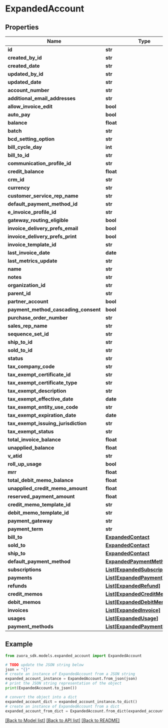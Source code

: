 # ExpandedAccount


## Properties

Name | Type | Description | Notes
------------ | ------------- | ------------- | -------------
**id** | **str** |  | [optional] 
**created_by_id** | **str** |  | [optional] 
**created_date** | **str** |  | [optional] 
**updated_by_id** | **str** |  | [optional] 
**updated_date** | **str** |  | [optional] 
**account_number** | **str** |  | [optional] 
**additional_email_addresses** | **str** |  | [optional] 
**allow_invoice_edit** | **bool** |  | [optional] 
**auto_pay** | **bool** |  | [optional] 
**balance** | **float** |  | [optional] 
**batch** | **str** |  | [optional] 
**bcd_setting_option** | **str** |  | [optional] 
**bill_cycle_day** | **int** |  | [optional] 
**bill_to_id** | **str** |  | [optional] 
**communication_profile_id** | **str** |  | [optional] 
**credit_balance** | **float** |  | [optional] 
**crm_id** | **str** |  | [optional] 
**currency** | **str** |  | [optional] 
**customer_service_rep_name** | **str** |  | [optional] 
**default_payment_method_id** | **str** |  | [optional] 
**e_invoice_profile_id** | **str** |  | [optional] 
**gateway_routing_eligible** | **bool** |  | [optional] 
**invoice_delivery_prefs_email** | **bool** |  | [optional] 
**invoice_delivery_prefs_print** | **bool** |  | [optional] 
**invoice_template_id** | **str** |  | [optional] 
**last_invoice_date** | **date** |  | [optional] 
**last_metrics_update** | **str** |  | [optional] 
**name** | **str** |  | [optional] 
**notes** | **str** |  | [optional] 
**organization_id** | **str** |  | [optional] 
**parent_id** | **str** |  | [optional] 
**partner_account** | **bool** |  | [optional] 
**payment_method_cascading_consent** | **bool** |  | [optional] 
**purchase_order_number** | **str** |  | [optional] 
**sales_rep_name** | **str** |  | [optional] 
**sequence_set_id** | **str** |  | [optional] 
**ship_to_id** | **str** |  | [optional] 
**sold_to_id** | **str** |  | [optional] 
**status** | **str** |  | [optional] 
**tax_company_code** | **str** |  | [optional] 
**tax_exempt_certificate_id** | **str** |  | [optional] 
**tax_exempt_certificate_type** | **str** |  | [optional] 
**tax_exempt_description** | **str** |  | [optional] 
**tax_exempt_effective_date** | **date** |  | [optional] 
**tax_exempt_entity_use_code** | **str** |  | [optional] 
**tax_exempt_expiration_date** | **date** |  | [optional] 
**tax_exempt_issuing_jurisdiction** | **str** |  | [optional] 
**tax_exempt_status** | **str** |  | [optional] 
**total_invoice_balance** | **float** |  | [optional] 
**unapplied_balance** | **float** |  | [optional] 
**v_atid** | **str** |  | [optional] 
**roll_up_usage** | **bool** |  | [optional] 
**mrr** | **float** |  | [optional] 
**total_debit_memo_balance** | **float** |  | [optional] 
**unapplied_credit_memo_amount** | **float** |  | [optional] 
**reserved_payment_amount** | **float** |  | [optional] 
**credit_memo_template_id** | **str** |  | [optional] 
**debit_memo_template_id** | **str** |  | [optional] 
**payment_gateway** | **str** |  | [optional] 
**payment_term** | **str** |  | [optional] 
**bill_to** | [**ExpandedContact**](ExpandedContact.md) |  | [optional] 
**sold_to** | [**ExpandedContact**](ExpandedContact.md) |  | [optional] 
**ship_to** | [**ExpandedContact**](ExpandedContact.md) |  | [optional] 
**default_payment_method** | [**ExpandedPaymentMethod**](ExpandedPaymentMethod.md) |  | [optional] 
**subscriptions** | [**List[ExpandedSubscription]**](ExpandedSubscription.md) |  | [optional] 
**payments** | [**List[ExpandedPayment]**](ExpandedPayment.md) |  | [optional] 
**refunds** | [**List[ExpandedRefund]**](ExpandedRefund.md) |  | [optional] 
**credit_memos** | [**List[ExpandedCreditMemo]**](ExpandedCreditMemo.md) |  | [optional] 
**debit_memos** | [**List[ExpandedDebitMemo]**](ExpandedDebitMemo.md) |  | [optional] 
**invoices** | [**List[ExpandedInvoice]**](ExpandedInvoice.md) |  | [optional] 
**usages** | [**List[ExpandedUsage]**](ExpandedUsage.md) |  | [optional] 
**payment_methods** | [**List[ExpandedPaymentMethod]**](ExpandedPaymentMethod.md) |  | [optional] 

## Example

```python
from zuora_sdk.models.expanded_account import ExpandedAccount

# TODO update the JSON string below
json = "{}"
# create an instance of ExpandedAccount from a JSON string
expanded_account_instance = ExpandedAccount.from_json(json)
# print the JSON string representation of the object
print(ExpandedAccount.to_json())

# convert the object into a dict
expanded_account_dict = expanded_account_instance.to_dict()
# create an instance of ExpandedAccount from a dict
expanded_account_from_dict = ExpandedAccount.from_dict(expanded_account_dict)
```
[[Back to Model list]](../README.md#documentation-for-models) [[Back to API list]](../README.md#documentation-for-api-endpoints) [[Back to README]](../README.md)


